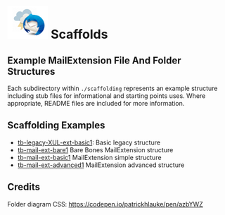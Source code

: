 # ![Thunderstorm icon] Scaffolds

## Example MailExtension File And Folder Structures

Each subdirectory within `./scaffolding` represents an example structure
including stub files for informational and starting points uses. Where
appropriate, README files are included for more information.

## Scaffolding Examples

- [tb-legacy-XUL-ext-basic1][ex1]: Basic legacy structure
- [tb-mail-ext-bare1][ex2]  Bare Bones MailExtension structure
- [tb-mail-ext-basic1][ex3]  MailExtension simple structure
- [tb-mail-ext-advanced1][ex4]  MailExtension advanced structure

## Credits	

Folder diagram CSS: https://codepen.io/patrickhlauke/pen/azbYWZ

[ex1]:/examples/scaffolds/tb-legacy-xul-ext-basic1/README.md
[ex2]:/examples/scaffolds/tb-mail-ext-bare1/README.md
[ex3]:/examples/scaffolds/tb-mail-ext-basic1/README.md
[ex4]:/examples/scaffolds/tb-mail-ext-advanced1/README.md


[Thunderstorm icon]:/rep-resources/images/thunderstorm.png